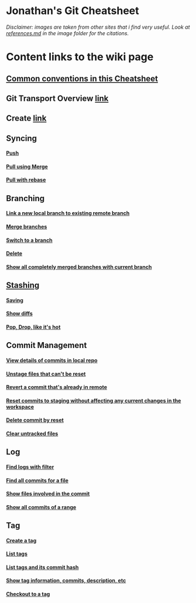 Jonathan's Git Cheatsheet
======

_Disclaimer: images are taken from other sites that i find very useful. Look at [references.md](../images/references.md) in the image folder for the citations._

# Content links to the wiki page

## [Common conventions in this Cheatsheet](https://github.com/jonyeezs/gitcheat/wiki#common-conventions-in-this-cheatsheet)


## Git Transport Overview [link](https://github.com/jonyeezs/gitcheat/wiki/Git-Transport-Overview)

## Create [link](https://github.com/jonyeezs/gitcheat/wiki/Create)

## Syncing

#### [Push](https://github.com/jonyeezs/gitcheat/wiki/Syncing#push)

#### [Pull using Merge](https://github.com/jonyeezs/gitcheat/wiki/Syncing#pull-using-mergebranch)

#### [Pull with rebase](https://github.com/jonyeezs/gitcheat/wiki/Syncing#pull-with-rebase)

## Branching

#### [Link a new local branch to existing remote branch](https://github.com/jonyeezs/gitcheat/wiki/Branching#link-a-new-local-branch-to-existing-remote-branch)

#### [Merge branches](https://github.com/jonyeezs/gitcheat/wiki/Branching#merge-branches)

#### [Switch to a branch](https://github.com/jonyeezs/gitcheat/wiki/Branching#switch-to-a-branch)

#### [Delete](https://github.com/jonyeezs/gitcheat/wiki/Branching#delete)

#### [Show all completely merged branches with current branch](https://github.com/jonyeezs/gitcheat/wiki/Branching#show-all-completely-merged-branches-with-current-branch)

## [Stashing](https://github.com/jonyeezs/gitcheat/wiki/Stashing)

#### [Saving](https://github.com/jonyeezs/gitcheat/wiki/Stashing#saving)

#### [Show diffs](https://github.com/jonyeezs/gitcheat/wiki/Stashing#show-diffs)

#### [Pop, Drop, like it's hot](https://github.com/jonyeezs/gitcheat/wiki/Stashing#pop-drop-like-its-hot)

## Commit Management

#### [View details of commits in local repo](https://github.com/jonyeezs/gitcheat/wiki/Commit-Management#view-details-of-commits)

#### [Unstage files that can't be reset](https://github.com/jonyeezs/gitcheat/wiki/Commit-Management#unstage-files-that-cant-be-reset)

#### [Revert a commit that's already in remote](https://github.com/jonyeezs/gitcheat/wiki/Commit-Management#revert-a-commit-thats-already-in-remote)

#### [Reset commits to staging without affecting any current changes in the workspace](https://github.com/jonyeezs/gitcheat/wiki/Commit-Management#reset-commits-to-staging-without-affecting-any-current-changes-in-the-workspace)

#### [Delete commit by reset](https://github.com/jonyeezs/gitcheat/wiki/Commit-Management#delete-commit-by-reset)

#### [Clear untracked files](https://github.com/jonyeezs/gitcheat/wiki/Commit-Management#clear-untracked-files)

## Log

#### [Find logs with filter](https://github.com/jonyeezs/gitcheat/wiki/Log#find-logs-with-filter)

#### [Find all commits for a file](https://github.com/jonyeezs/gitcheat/wiki/Log#find-all-commits-for-a-file)

#### [Show files involved in the commit](https://github.com/jonyeezs/gitcheat/wiki/Log#show-files-involved-in-the-commit)

#### [Show all commits of a range](https://github.com/jonyeezs/gitcheat/wiki/Log#show-all-commits-of-a-range)

## Tag

#### [Create a tag](https://github.com/jonyeezs/gitcheat/wiki/Tag#tag-latest-commit)

#### [List tags](https://github.com/jonyeezs/gitcheat/wiki/Tag#list-tags)

#### [List tags and its commit hash](https://github.com/jonyeezs/gitcheat/wiki/Tag#list-tags-and-its-commit-hash)

#### [Show tag information, commits, description, etc](https://github.com/jonyeezs/gitcheat/wiki/Tag#show-tag-information-commits-description-etc)

#### [Checkout to a tag](https://github.com/jonyeezs/gitcheat/wiki/Tag#checkout-to-a-tag)
